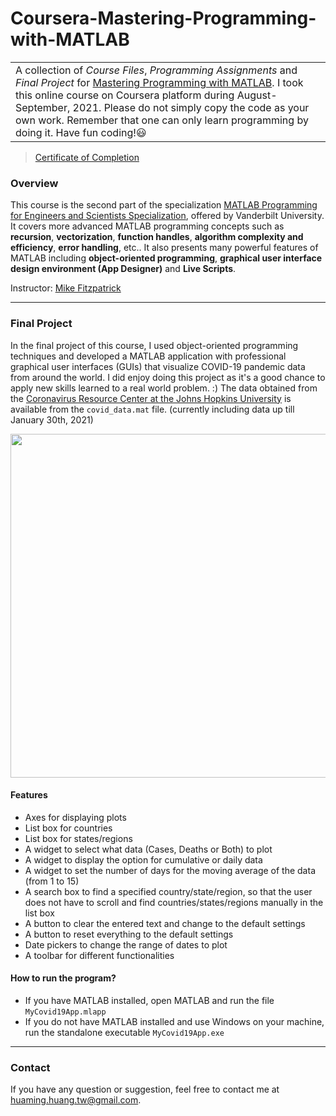 Coursera-Mastering-Programming-with-MATLAB
==========================================

<table>
<tr>
<td>
A collection of <i>Course Files</i>, <i>Programming Assignments</i> and <i>Final Project</i> for <a href="https://www.coursera.org/learn/advanced-matlab-programming?specialization=matlab-programming-engineers-scientists">Mastering Programming with MATLAB</a>.
I took this online course on Coursera platform during August-September, 2021.
Please do not simply copy the code as your own work.
Remember that one can only learn programming by doing it.
Have fun coding!😃
</td>
</tr>
</table>

> [Certificate of Completion](https://www.coursera.org/account/accomplishments/certificate/D44X4J9UFN9X)

### Overview
This course is the second part of the specialization [MATLAB Programming for Engineers and Scientists Specialization](https://www.coursera.org/specializations/matlab-programming-engineers-scientists), offered by Vanderbilt University.
It covers more advanced MATLAB programming concepts such as **recursion**, **vectorization**, **function handles**, **algorithm complexity and efficiency**, **error handling**, etc..
It also presents many powerful features of MATLAB including **object-oriented programming**, **graphical user interface design environment (App Designer)** and **Live Scripts**.

Instructor: [Mike Fitzpatrick](https://www.coursera.org/instructor/mikefitzpatrick)

---

### Final Project

In the final project of this course, I used object-oriented programming techniques and developed a MATLAB application with professional graphical user interfaces (GUIs) that visualize COVID-19 pandemic data from around the world.
I did enjoy doing this project as it's a good chance to apply new skills learned to a real world problem. :)
The data obtained from the [Coronavirus Resource Center at the Johns Hopkins University](https://coronavirus.jhu.edu/map.html) is available from the `covid_data.mat` file. (currently including data up till January 30th, 2021)

<p align="center">
  <img width="550" src="https://user-images.githubusercontent.com/43208378/133851704-f66f1b1a-3933-4ed8-bb36-a9be46748bce.png">
</p>

#### Features
- Axes for displaying plots
- List box for countries
- List box for states/regions
- A widget to select what data (Cases, Deaths or Both) to plot
- A widget to display the option for cumulative or daily data
- A widget to set the number of days for the moving average of the data (from 1 to 15)
- A search box to find a specified country/state/region, so that the user does not have to scroll and find countries/states/regions manually in the list box
- A button to clear the entered text and change to the default settings
- A button to reset everything to the default settings
- Date pickers to change the range of dates to plot
- A toolbar for different functionalities

#### How to run the program?
- If you have MATLAB installed, open MATLAB and run the file `MyCovid19App.mlapp`
- If you do not have MATLAB installed and use Windows on your machine, run the standalone executable `MyCovid19App.exe`

---

### Contact
If you have any question or suggestion, feel free to contact me at huaming.huang.tw@gmail.com.
